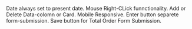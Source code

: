 Date always set to present date. Mouse Right-CLick funnctionality. Add or Delete Data-colomn or Card. Mobile Responsive. Enter button separete form-submission. Save button for Total Order Form Submission.
